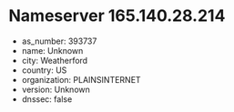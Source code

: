 # Nameserver 165.140.28.214

* as_number: 393737
* name: Unknown
* city: Weatherford
* country: US
* organization: PLAINSINTERNET
* version: Unknown
* dnssec: false
